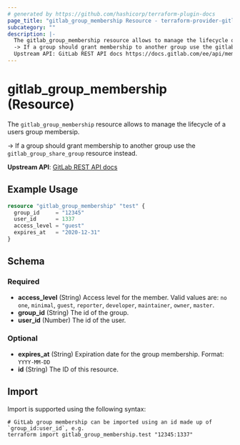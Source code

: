 ```yaml
---
# generated by https://github.com/hashicorp/terraform-plugin-docs
page_title: "gitlab_group_membership Resource - terraform-provider-gitlab"
subcategory: ""
description: |-
  The gitlab_group_membership resource allows to manage the lifecycle of a users group membersip.
  -> If a group should grant membership to another group use the gitlab_group_share_group resource instead.
  Upstream API: GitLab REST API docs https://docs.gitlab.com/ee/api/members.html
---
```


# gitlab_group_membership (Resource)

The `gitlab_group_membership` resource allows to manage the lifecycle of a users group membersip.

-> If a group should grant membership to another group use the `gitlab_group_share_group` resource instead.

**Upstream API**: [GitLab REST API docs](https://docs.gitlab.com/ee/api/members.html)

## Example Usage

```terraform
resource "gitlab_group_membership" "test" {
  group_id     = "12345"
  user_id      = 1337
  access_level = "guest"
  expires_at   = "2020-12-31"
}
```

<!-- schema generated by tfplugindocs -->
## Schema

### Required

- **access_level** (String) Access level for the member. Valid values are: `no one`, `minimal`, `guest`, `reporter`, `developer`, `maintainer`, `owner`, `master`.
- **group_id** (String) The id of the group.
- **user_id** (Number) The id of the user.

### Optional

- **expires_at** (String) Expiration date for the group membership. Format: `YYYY-MM-DD`
- **id** (String) The ID of this resource.

## Import

Import is supported using the following syntax:

```shell
# GitLab group membership can be imported using an id made up of `group_id:user_id`, e.g.
terraform import gitlab_group_membership.test "12345:1337"
```

